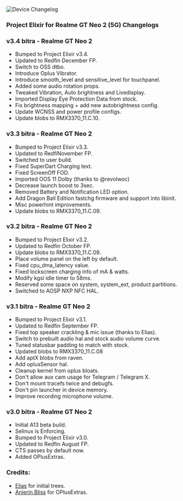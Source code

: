 ![Device Changelog](https://i.imgur.com/C0Wcdr5.png)

### Project Elixir for Realme GT Neo 2 (5G)  Changelogs

### v3.4 bitra - Realme GT Neo 2                                    
- Bumped to Project Elixir v3.4.
- Updated to Redfin December FP.
- Switch to OSS dtbo.
- Introduce Oplus Vibrator.
- Introduce smooth_level and sensitive_level for touchpanel.
- Added some audio rotation props.
- Tweaked Vibration, Auto brightness and Livedisplay.
- Imported Display Eye Protection Data from stock.
- Fix brightness mapping + add new autobrightness config.
- Update WCNSS and power profile configs.
- Update blobs to RMX3370_11.C.10.

### v3.3 bitra - Realme GT Neo 2

- Bumped to Project Elixir v3.3.
- Updated to RedfiNovember FP.
- Switched to user build.
- Fixed SuperDart Charging text.
- Fixed ScreenOff FOD.
- Imported OOS 11 Dolby (thanks to @revolwoc)
- Decrease launch boost to 3sec.
- Removed Battery and Notification LED option.
- Add Dragon Ball Edition fastchg firmware and support into libinit.
- Misc powerhint improvements.
- Update blobs to RMX3370_11.C.09.

### v3.2 bitra - Realme GT Neo 2

- Bumped to Project Elixir v3.2.
- Updated to Redfin October FP.
- Update blobs to RMX3370_11.C.09.
- Place volume panel on the left by default.
- Fixed cpu_dma_latency value.
- Fixed lockscreen charging info of mA & watts.
- Modify kgsl idle timer to 58ms.
- Reserved some space on system, system_ext, product partitions.
- Switched to AOSP NXP NFC HAL.

### v3.1 bitra - Realme GT Neo 2

- Bumped to Project Elixir v3.1.
- Updated to Redfin September FP.
- Fixed top speaker crackling & mic issue (thanks to Elias).
- Switch to prebuilt audio hal and stock audio volume curve.
- Tuned statusbar padding to match with stock. 
- Updated blobs to RMX3370_11.C.08
- Add aptX blobs from raven.
- Add oplusSensor hal.
- Cleanup kernel from oplus bloats.
- Don't allow aux cam usage for Telegram / Telegram X.
- Don't mount tracefs twice and debugfs.
- Don't pin launcher in device memory.
- Improve recording microphone volume.


### v3.0 bitra - Realme GT Neo 2

- Initial A13 beta build.
- Selinux is Enforcing.
- Bumped to Project Elixir v3.0.
- Updated to Redfin August FP.
- CTS passes by default now.
- Added OPlusExtras.

### Credits: 
- [Elias](https://t.me/TheMalachite) for initial trees.
- [Anierin Bliss](https://t.me/Anierin_Bliss) for OPlusExtras.
